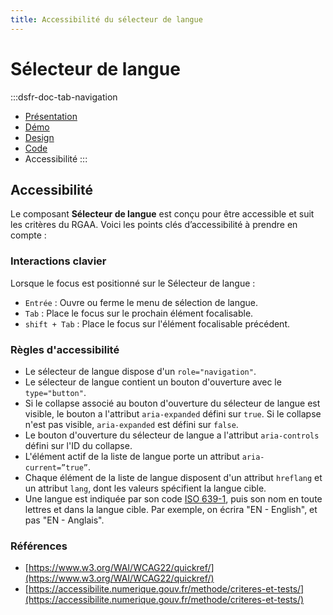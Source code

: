 ```yaml
---
title: Accessibilité du sélecteur de langue
---
```


# Sélecteur de langue

:::dsfr-doc-tab-navigation
- [Présentation](../index.md)
- [Démo](../demo/index.md)
- [Design](../design/index.md)
- [Code](../code/index.md)
- Accessibilité
:::

## Accessibilité

Le composant **Sélecteur de langue** est conçu pour être accessible et suit les critères du RGAA. Voici les points clés d’accessibilité à prendre en compte :

### Interactions clavier

Lorsque le focus est positionné sur le Sélecteur de langue :

- `Entrée` : Ouvre ou ferme le menu de sélection de langue.
- `Tab` : Place le focus sur le prochain élément focalisable.
- `shift + Tab` : Place le focus sur l'élément focalisable précédent.

### Règles d'accessibilité

- Le sélecteur de langue dispose d'un `role="navigation"`.
- Le sélecteur de langue contient un bouton d'ouverture avec le `type="button"`.
- Si le collapse associé au bouton d'ouverture du sélecteur de langue est visible, le bouton a l'attribut `aria-expanded` défini sur `true`. Si le collapse n'est pas visible, `aria-expanded` est défini sur `false`.
- Le bouton d'ouverture du sélecteur de langue a l'attribut `aria-controls` défini sur l'ID du collapse.
- L'élément actif de la liste de langue porte un attribut `aria-current=”true”`.
- Chaque élément de la liste de langue disposent d'un attribut `hreflang` et un attribut `lang`, dont les valeurs spécifient la langue cible.
- Une langue est indiquée par son code [ISO 639-1](https://fr.wikipedia.org/wiki/Liste_des_codes_ISO_639-1), puis son nom en toute lettres et dans la langue cible.
  Par exemple, on écrira "EN - English", et pas "EN - Anglais".

### Références

- [https://www.w3.org/WAI/WCAG22/quickref/](https://www.w3.org/WAI/WCAG22/quickref/)
- [https://accessibilite.numerique.gouv.fr/methode/criteres-et-tests/](https://accessibilite.numerique.gouv.fr/methode/criteres-et-tests/)
